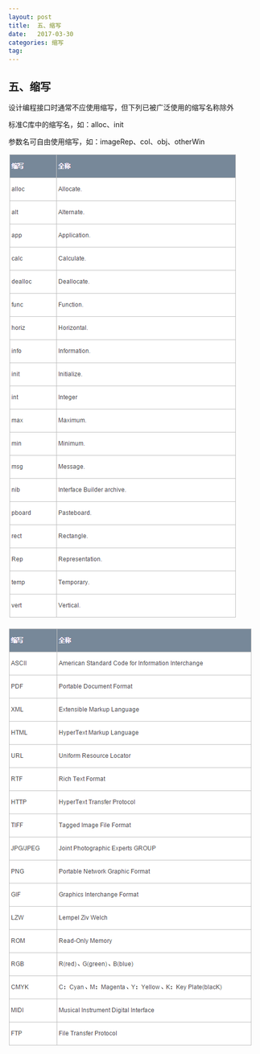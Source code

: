 ```yaml
---
layout: post
title:  五、缩写
date:   2017-03-30
categories: 缩写
tag:
---
```


## 五、缩写  

设计编程接口时通常不应使用缩写，但下列已被广泛使用的缩写名称除外

标准C库中的缩写名，如：alloc、init

参数名可自由使用缩写，如：imageRep、col、obj、otherWin

![1441510759586621](assets/1441510759586621.png)



![1441510770883289](assets/1441510770883289.png)
